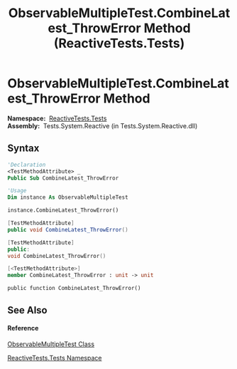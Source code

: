 ﻿---
title: ObservableMultipleTest.CombineLatest_ThrowError Method  (ReactiveTests.Tests)
TOCTitle: CombineLatest_ThrowError Method
ms:assetid: M:ReactiveTests.Tests.ObservableMultipleTest.CombineLatest_ThrowError
ms:mtpsurl: https://msdn.microsoft.com/en-us/library/reactivetests.tests.observablemultipletest.combinelatest_throwerror(v=VS.103)
ms:contentKeyID: 36620511
ms.date: 06/28/2011
mtps_version: v=VS.103
f1_keywords:
- ReactiveTests.Tests.ObservableMultipleTest.CombineLatest_ThrowError
dev_langs:
- CSharp
- JScript
- VB
- FSharp
- c++
---

# ObservableMultipleTest.CombineLatest\_ThrowError Method

**Namespace:**  [ReactiveTests.Tests](hh289046\(v=vs.103\).md)  
**Assembly:**  Tests.System.Reactive (in Tests.System.Reactive.dll)

## Syntax

``` vb
'Declaration
<TestMethodAttribute> _
Public Sub CombineLatest_ThrowError
```

``` vb
'Usage
Dim instance As ObservableMultipleTest

instance.CombineLatest_ThrowError()
```

``` csharp
[TestMethodAttribute]
public void CombineLatest_ThrowError()
```

``` c++
[TestMethodAttribute]
public:
void CombineLatest_ThrowError()
```

``` fsharp
[<TestMethodAttribute>]
member CombineLatest_ThrowError : unit -> unit 
```

``` jscript
public function CombineLatest_ThrowError()
```

## See Also

#### Reference

[ObservableMultipleTest Class](hh303586\(v=vs.103\).md)

[ReactiveTests.Tests Namespace](hh289046\(v=vs.103\).md)

